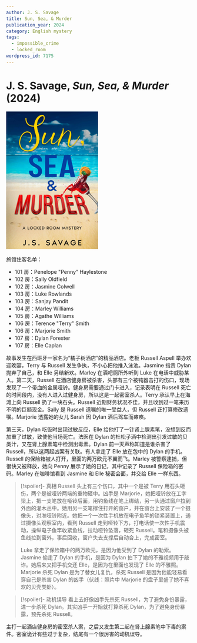 ```yaml
---
author: J. S. Savage
title: Sun, Sea, & Murder
publication_year: 2024
category: English mystery
tags:
  - impossible_crime
  - locked_room
wordpress_id: 7175
---
```


# J. S. Savage, <i>Sun, Sea, & Murder</i> (2024)

<img src=images/2024b_cover.jpg width=250/>

旅馆住客名单：
* 101 房：Penelope "Penny" Haylestone
* 102 房：Sally Oldfield
* 102 房：Jasmine Colwell
* 103 房：Luke Rowlands
* 103 房：Sanjay Pandit
* 104 房：Marley Williams
* 105 房：Agathe Williams
* 106 房：Terence "Terry" Smith
* 106 房：Marjorie Smith
* 107 房：Dylan Forester
* 107 房：Elle Caplan

故事发生在西班牙一家名为“橘子树酒店”的精品酒店。老板 Russell Aspell 举办欢迎晚宴，Terry 与 Russell 发生争执，不小心把他推入泳池。Jasmine 指责 Dylan 抛弃了自己，和 Elle 另结新欢。Marley 在酒吧厕所外听到 Luke 在电话中威胁某人。第二天，Russell 在酒店健身房被杀害，头部有三个被钝器击打的伤口，现场发现了一个带血的金属哑铃。健身房需要通过门卡进入，记录表明在 Russell 死亡的时间段内，没有人进入过健身房，所以这是一起密室杀人。Terry 承认早上在海滩上向 Russell 扔了一块石头。Russell 近期财务状况不佳，并且收到过一笔来历不明的巨额现金。Sally 是 Russell 遗嘱的唯一受益人，但 Russell 正打算修改遗嘱。Marjorie 透露她的女儿 Sarah 因 Dylan 酒后驾车而瘫痪。

第三天，Dylan 吃饭时出现过敏反应，Elle 给他打了一针肾上腺素笔，没想到反而加重了过敏，致使他当场死亡。法医在 Dylan 的杜松子酒中检测出引发过敏的贝类汁，又在肾上腺素笔中检测出毒素。Dylan 前一天声称知道是谁杀害了 Russell，所以这两起凶案有关联。有人拿走了 Elle 放在包中的 Dylan 的手机。Russell 的保险箱被人打开，里面的两万欧元不翼而飞。Marley 被警察逮捕，但很快又被释放，她向 Penny 展示了她的日记，其中记录了 Russell 保险箱的密码。Marley 在咖啡馆看到 Jasmine 和 Elle 秘密会面，并交给 Elle 一样东西。

> [!spoiler]- 真相
> Russell 头上有三个伤口，其中一个是被 Terry 用石头砸伤，两个是被哑铃两端的重物砸中。凶手是 Marjorie，她把哑铃放在工字梁上，把一支笔放在哑铃后面，用钓鱼线在笔上绑结，另一头通过窗户拉到外面的灌木丛中。她用另一支笔撑住打开的窗户，并在窗台上安装了一个摄像头，对准哑铃附近。她把一个一次性手机放在电子鱼竿的锁紧装置上，通过摄像头观察室内，看到 Russell 走到哑铃下方，打电话使一次性手机震动，操纵电子鱼竿收紧鱼线，拉动哑铃坠落，砸死 Russell。笔和摄像头被鱼线拉到窗外，事后回收，窗户失去支撑后自动合上，完成密室。
> 
> Luke 拿走了保险箱中的两万欧元，是因为他受到了 Dylan 的勒索。Jasmine 偷走了 Dylan 的手机，是因为 Dylan 拍下了她的不雅视频用于敲诈。她后来又把手机交还 Elle，是因为在里面也发现了 Elle 的不雅照。Marjorie 杀死 Dylan 是为了替女儿复仇，杀死 Russell 是因为他能轻易看穿自己是杀害 Dylan 的凶手（伏线：照片中 Marjorie 的盘子里盛了她不喜欢的贝壳类虾）。

> [!spoiler]- 动机误导
> 看上去好像凶手先杀死 Russell，为了避免身份暴露，进一步杀死 Dylan。其实凶手一开始就打算杀死 Dylan，为了避免身份暴露，预先杀死 Russell。

主打一起酒店健身房的密室杀人案，之后又发生第二起在肾上腺素笔中下毒的案件。密室诡计有些过于复杂，结尾有一个很厉害的动机误导。